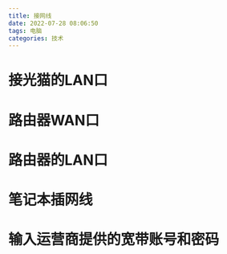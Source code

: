 ```yaml
---
title: 接网线
date: 2022-07-28 08:06:50
tags: 电脑
categories: 技术
---
```


# 接光猫的LAN口

# 路由器WAN口

# 路由器的LAN口

# 笔记本插网线

# 输入运营商提供的宽带账号和密码
